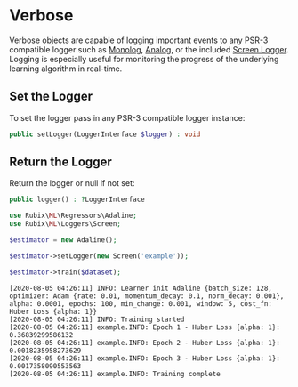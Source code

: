 # Verbose
Verbose objects are capable of logging important events to any PSR-3 compatible logger such as [Monolog](https://github.com/Seldaek/monolog), [Analog](https://github.com/jbroadway/analog), or the included [Screen Logger](loggers/screen.md). Logging is especially useful for monitoring the progress of the underlying learning algorithm in real-time.

## Set the Logger
To set the logger pass in any PSR-3 compatible logger instance:
```php
public setLogger(LoggerInterface $logger) : void
```

## Return the Logger
Return the logger or null if not set:
```php
public logger() : ?LoggerInterface
```

```php
use Rubix\ML\Regressors\Adaline;
use Rubix\ML\Loggers\Screen;

$estimator = new Adaline();

$estimator->setLogger(new Screen('example'));

$estimator->train($dataset);
```

```
[2020-08-05 04:26:11] INFO: Learner init Adaline {batch_size: 128, optimizer: Adam {rate: 0.01, momentum_decay: 0.1, norm_decay: 0.001}, alpha: 0.0001, epochs: 100, min_change: 0.001, window: 5, cost_fn: Huber Loss {alpha: 1}}
[2020-08-05 04:26:11] INFO: Training started
[2020-08-05 04:26:11] example.INFO: Epoch 1 - Huber Loss {alpha: 1}: 0.36839299586132
[2020-08-05 04:26:11] example.INFO: Epoch 2 - Huber Loss {alpha: 1}: 0.0018235958273629
[2020-08-05 04:26:11] example.INFO: Epoch 3 - Huber Loss {alpha: 1}: 0.0017358090553563
[2020-08-05 04:26:11] example.INFO: Training complete
```
